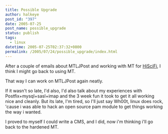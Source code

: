 ```yaml
---
title: Possible Upgrade
author: halkeye
post_id: "397"
date: 2005-07-25
post_name: possible_upgrade
status: publish
tags:
  - linux
datetime: 2005-07-25T02:37:32+0800
permalink: /2005/07/24/possible_upgrade/index.html
---
```


After a couple of emails about MTLJPost and working with MT for [HiSciFi](https://www.hiscifi.com), I think I might go back to using MT.

That way I can work on MTLJPost again neatly.

If it wasn't so late, I'd also, I'd also talk about my experiences with Postfix+mysql+sasl+imap and the 3 week fun it took to get it all working nice and cleanly. But its late, I'm tired, so I'll just say Wh00t, linux does rock, 'cause i was able to hack an open source pam module to get things working the way i wanted.

I proved to myself I could write a CMS, and I did, now i'm thinking i'll go back to the hardened MT.
